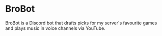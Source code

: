 # BroBot
BroBot is a Discord bot that drafts picks for my server's favourite games and plays music in voice channels via YouTube.
